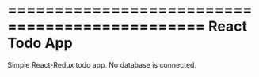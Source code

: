 ===============================================
                React Todo App
===============================================

Simple React-Redux todo app. No database is connected.
